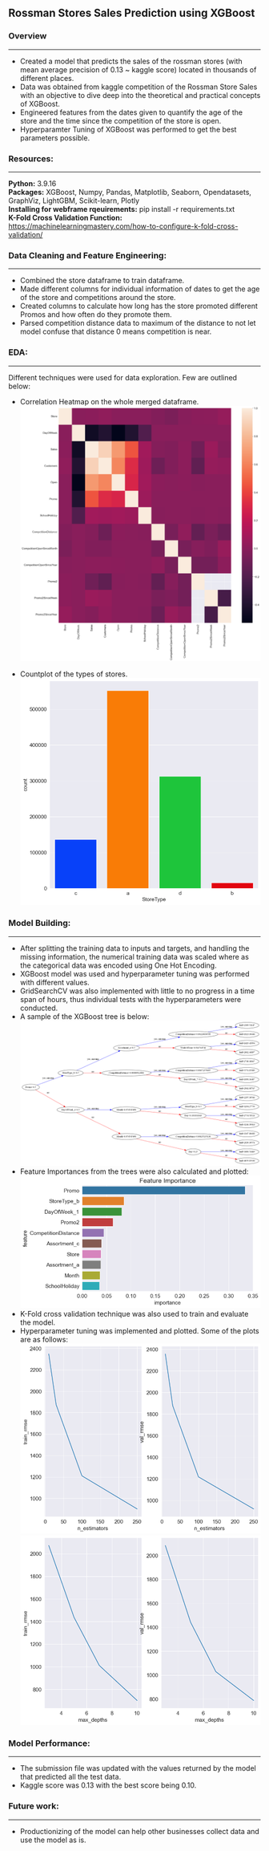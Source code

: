 ## Rossman Stores Sales Prediction using XGBoost
### Overview
---
* Created a model that predicts the sales of the rossman stores (with mean average precision of 0.13 ~ kaggle score) located in thousands of different places.
* Data was obtained from kaggle competition of the Rossman Store Sales with an objective to dive deep into the theoretical and practical concepts of XGBoost.
* Engineered features from the dates given to quantify the age of the store and the time since the competition of the store is open.
* Hyperparamter Tuning of XGBoost was performed to get the best parameters possible.

### Resources:
---
**Python:** 3.9.16 <br>
**Packages:** XGBoost, Numpy, Pandas, Matplotlib, Seaborn, Opendatasets, GraphViz, LightGBM, Scikit-learn, Plotly <br>
**Installing for webframe rqeuirements:** pip install -r requirements.txt <br>
**K-Fold Cross Validation Function:** https://machinelearningmastery.com/how-to-configure-k-fold-cross-validation/


### Data Cleaning and Feature Engineering:
---
* Combined the store dataframe to train dataframe.
* Made different columns for individual information of dates to get the age of the store and competitions around the store.
* Created columns to calculate how long has the store promoted different Promos and how often do they promote them.
* Parsed competition distance data to maximum of the distance to not let model confuse that distance 0 means competition is near.

### EDA:
---
Different techniques were used for data exploration. Few are outlined below: <br>
* Correlation Heatmap on the whole merged dataframe.
![HEATMAP!](heatmap.png)

* Countplot of the types of stores.
![COUNTPLOT!](storetype.png)

### Model Building:
---
* After splitting the training data to inputs and targets, and handling the missing information, the numerical training data was scaled where as the categorical data was encoded using One Hot Encoding.
* XGBoost model was used and hyperparameter tuning was performed with different values.
* GridSearchCV was also implemented with little to no progress in a time span of hours, thus individual tests with the hyperparameters were conducted.
* A sample of the XGBoost tree is below:
![XGBOOST!](xgboost.png)
* Feature Importances from the trees were also calculated and plotted:
![FEATURES!](features.png)
* K-Fold cross validation technique was also used to train and evaluate the model.
* Hyperparameter tuning was implemented and plotted. Some of the plots are as follows:
![NESTIMATORS](n_estimators.png) ![MAXDEPTHS](max_depths.png)

### Model Performance:
---
* The submission file was updated with the values returned by the model that predicted all the test data.
* Kaggle score was 0.13 with the best score being 0.10.

### Future work:
---
* Productionizing of the model can help other businesses collect data and use the model as is.




